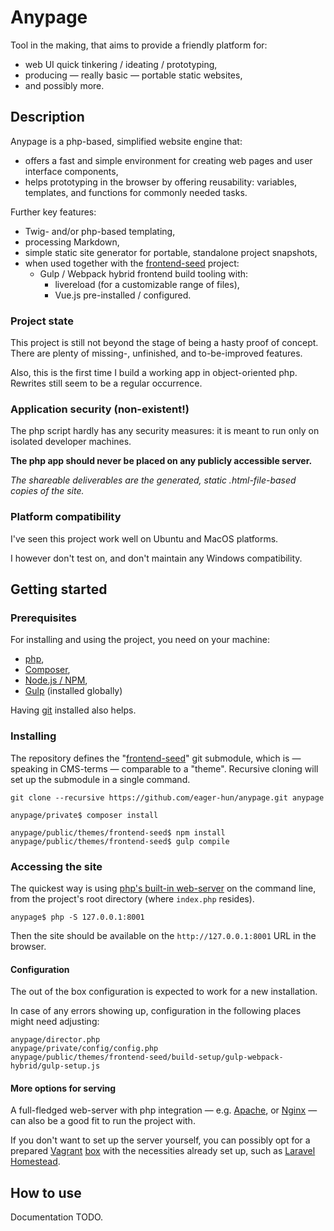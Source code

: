# Anypage

Tool in the making, that aims to provide a friendly platform for:

- web UI quick tinkering / ideating / prototyping,
- producing — really basic — portable static websites,
- and possibly more.

## Description

Anypage is a php-based, simplified website engine that:

- offers a fast and simple environment for creating web pages and user interface
  components,
- helps prototyping in the browser by offering reusability: variables,
  templates, and functions for commonly needed tasks.

Further key features:

- Twig- and/or php-based templating,
- processing Markdown,
- simple static site generator for portable, standalone project snapshots,
- when used together with the [frontend-seed][frontend-seed-github] project:
    - Gulp / Webpack hybrid frontend build tooling with:
        - livereload (for a customizable range of files),
        - Vue.js pre-installed / configured.


### Project state

This project is still not beyond the stage of being a hasty proof of concept.
There are plenty of missing-, unfinished, and to-be-improved features.

Also, this is the first time I build a working app in object-oriented php.
Rewrites still seem to be a regular occurrence.


### Application security (non-existent!)

The php script hardly has any security measures: it is meant to run only on
isolated developer machines.

**The php app should never be placed on any publicly accessible server.**

_The shareable deliverables are the generated, static .html-file-based copies
of the site._


### Platform compatibility

I've seen this project work well on Ubuntu and MacOS platforms.

I however don't test on, and don't maintain any Windows compatibility.


## Getting started

### Prerequisites

For installing and using the project, you need on your machine:

- [php][php],
- [Composer][composer],
- [Node.js / NPM][node],
- [Gulp][gulp] (installed globally)
    
Having [git][git] installed also helps.

### Installing

The repository defines the "[frontend-seed][frontend-seed-github]"
git submodule, which is — speaking in CMS-terms — comparable to a "theme".
Recursive cloning will set up the submodule in a single command.

    git clone --recursive https://github.com/eager-hun/anypage.git anypage

    anypage/private$ composer install

    anypage/public/themes/frontend-seed$ npm install
    anypage/public/themes/frontend-seed$ gulp compile


### Accessing the site

The quickest way is using [php's built-in web-server][php-server] on the command
line, from the project's root directory (where `index.php` resides).

    anypage$ php -S 127.0.0.1:8001

Then the site should be available on the `http://127.0.0.1:8001` URL in the
browser.

#### Configuration

The out of the box configuration is expected to work for a new installation.

In case of any errors showing up, configuration in the following places might
need adjusting:

    anypage/director.php
    anypage/private/config/config.php
    anypage/public/themes/frontend-seed/build-setup/gulp-webpack-hybrid/gulp-setup.js

#### More options for serving

A full-fledged web-server with php integration — e.g. [Apache][apache], or
[Nginx][nginx] — can also be a good fit to run the project with.

If you don't want to set up the server yourself, you can possibly opt for a
prepared [Vagrant][vagrant] [box][vagrant-boxes] with the necessities already
set up, such as [Laravel Homestead][homestead].

## How to use

Documentation TODO.


[frontend-seed-github]: https://github.com/eager-hun/frontend-seed
[git]: https://git-scm.com/downloads
[php]: http://php.net/manual/en/install.php
[composer]: https://getcomposer.org/
[node]: https://nodejs.org/en/
[gulp]: https://github.com/gulpjs/gulp/blob/master/docs/getting-started.md
[php-server]: http://php.net/manual/en/features.commandline.webserver.php
[apache]: https://httpd.apache.org/
[nginx]: https://www.nginx.com/resources/wiki/
[vagrant]: https://www.vagrantup.com/
[vagrant-boxes]: https://app.vagrantup.com/boxes/search
[homestead]: https://laravel.com/docs/master/homestead
